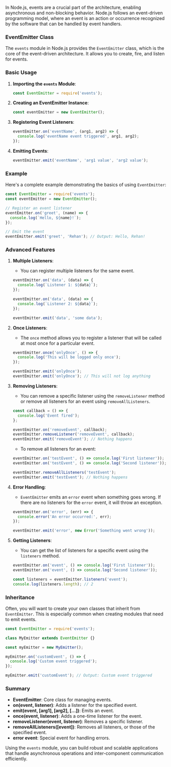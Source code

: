 In Node.js, events are a crucial part of the architecture, enabling asynchronous and non-blocking behavior. Node.js follows an event-driven programming model, where an event is an action or occurrence recognized by the software that can be handled by event handlers.

### EventEmitter Class

The `events` module in Node.js provides the `EventEmitter` class, which is the core of the event-driven architecture. It allows you to create, fire, and listen for events.

### Basic Usage

1. **Importing the `events` Module**:
    
    ```jsx
    const EventEmitter = require('events');
    
    ```
    
2. **Creating an EventEmitter Instance**:
    
    ```jsx
    const eventEmitter = new EventEmitter();
    
    ```
    
3. **Registering Event Listeners**:
    
    ```jsx
    eventEmitter.on('eventName', (arg1, arg2) => {
      console.log('eventName event triggered', arg1, arg2);
    });
    
    ```
    
4. **Emitting Events**:
    
    ```jsx
    eventEmitter.emit('eventName', 'arg1 value', 'arg2 value');
    
    ```
    

### Example

Here's a complete example demonstrating the basics of using `EventEmitter`:

```jsx
const EventEmitter = require('events');
const eventEmitter = new EventEmitter();

// Register an event listener
eventEmitter.on('greet', (name) => {
  console.log(`Hello, ${name}!`);
});

// Emit the event
eventEmitter.emit('greet', 'Rehan'); // Output: Hello, Rehan!

```

### Advanced Features

1. **Multiple Listeners**:
    - You can register multiple listeners for the same event.
    
    ```jsx
    eventEmitter.on('data', (data) => {
      console.log(`Listener 1: ${data}`);
    });
    
    eventEmitter.on('data', (data) => {
      console.log(`Listener 2: ${data}`);
    });
    
    eventEmitter.emit('data', 'some data');
    
    ```
    
2. **Once Listeners**:
    - The `once` method allows you to register a listener that will be called at most once for a particular event.
    
    ```jsx
    eventEmitter.once('onlyOnce', () => {
      console.log('This will be logged only once');
    });
    
    eventEmitter.emit('onlyOnce');
    eventEmitter.emit('onlyOnce'); // This will not log anything
    
    ```
    
3. **Removing Listeners**:
    - You can remove a specific listener using the `removeListener` method or remove all listeners for an event using `removeAllListeners`.
    
    ```jsx
    const callback = () => {
      console.log('Event fired');
    };
    
    eventEmitter.on('removeEvent', callback);
    eventEmitter.removeListener('removeEvent', callback);
    eventEmitter.emit('removeEvent'); // Nothing happens
    
    ```
    
    - To remove all listeners for an event:
    
    ```jsx
    eventEmitter.on('testEvent', () => console.log('First listener'));
    eventEmitter.on('testEvent', () => console.log('Second listener'));
    
    eventEmitter.removeAllListeners('testEvent');
    eventEmitter.emit('testEvent'); // Nothing happens
    
    ```
    
4. **Error Handling**:
    - `EventEmitter` emits an `error` event when something goes wrong. If there are no listeners for the `error` event, it will throw an exception.
    
    ```jsx
    eventEmitter.on('error', (err) => {
      console.error('An error occurred:', err);
    });
    
    eventEmitter.emit('error', new Error('Something went wrong'));
    
    ```
    
5. **Getting Listeners**:
    - You can get the list of listeners for a specific event using the `listeners` method.
    
    ```jsx
    eventEmitter.on('event', () => console.log('First listener'));
    eventEmitter.on('event', () => console.log('Second listener'));
    
    const listeners = eventEmitter.listeners('event');
    console.log(listeners.length); // 2
    
    ```
    

### Inheritance

Often, you will want to create your own classes that inherit from `EventEmitter`. This is especially common when creating modules that need to emit events.

```jsx
const EventEmitter = require('events');

class MyEmitter extends EventEmitter {}

const myEmitter = new MyEmitter();

myEmitter.on('customEvent', () => {
  console.log('Custom event triggered');
});

myEmitter.emit('customEvent'); // Output: Custom event triggered

```

### Summary

- **EventEmitter**: Core class for managing events.
- **on(event, listener)**: Adds a listener for the specified event.
- **emit(event, [arg1], [arg2], [...])**: Emits an event.
- **once(event, listener)**: Adds a one-time listener for the event.
- **removeListener(event, listener)**: Removes a specific listener.
- **removeAllListeners([event])**: Removes all listeners, or those of the specified event.
- **error event**: Special event for handling errors.

Using the `events` module, you can build robust and scalable applications that handle asynchronous operations and inter-component communication efficiently.
